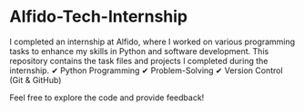 # Alfido-Tech-Internship
I completed an internship at Alfido, where I worked on various programming tasks to enhance my skills in Python and software development. This repository contains the task files and projects I completed during the internship.
✔ Python Programming
✔ Problem-Solving
✔ Version Control (Git & GitHub)

Feel free to explore the code and provide feedback!
